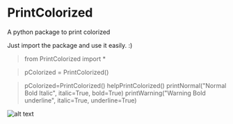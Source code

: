 # PrintColorized
A python package to print colorized

Just import the package and use it easily. :)

>from PrintColorized import *

>pColorized = PrintColorized()

>pColorized=PrintColorized()
>helpPrintColorized()
>printNormal("Normal Bold Italic", italic=True, bold=True)
>printWarning("Warning Bold underline", italic=True, underline=True)

![alt text](https://github.com/Heydarchi/PrintColorized/screenshot_1.jpg?raw=true)
